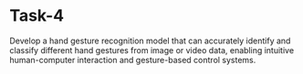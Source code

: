 # Task-4
 Develop a hand gesture recognition model that can accurately identify and classify different hand gestures from image or video data, enabling intuitive human-computer interaction and gesture-based control systems.
